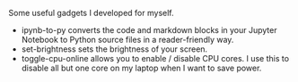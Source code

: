 Some useful gadgets I developed for myself.

- ipynb-to-py converts the code and markdown blocks in your Jupyter Notebook to Python source files in a reader-friendly way.
- set-brightness sets the brightness of your screen.
- toggle-cpu-online allows you to enable / disable CPU cores. I use this to disable all but one core on my laptop when I want to save power.
